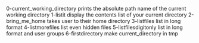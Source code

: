0-current_working_directory prints the absolute path name of the current working directory
1-listit display the contents list of your current directory
2-bring_me_home takes user to their home directory
3-listfiles list in long format
4-listmorefiles list even hidden files
5-listfilesdigitonly list in long format and user groups
6-firstdirectory make current_directory in tmp
